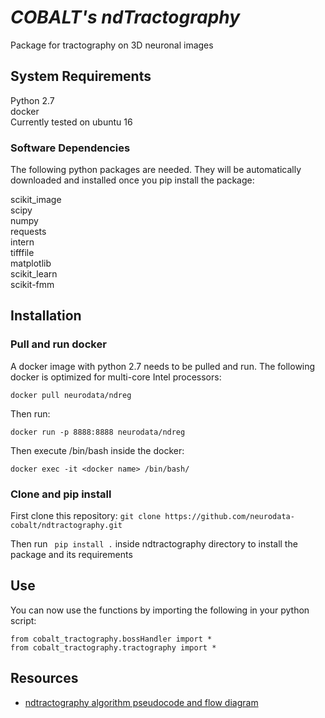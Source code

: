 # _COBALT's ndTractography_
Package for tractography on 3D neuronal images

## System Requirements
Python 2.7 <br/>
docker <br/>
Currently tested on ubuntu 16

### Software Dependencies
The following python packages are needed. They will be automatically downloaded and installed once you pip install the package:

scikit_image <br/>
scipy <br/>
numpy <br/>
requests <br/>
intern <br/>
tifffile<br/>
matplotlib <br/>
scikit_learn <br/>
scikit-fmm <br/>

## Installation

### Pull and run docker
A docker image with python 2.7 needs to be pulled and run. The following docker is optimized for multi-core Intel processors:

```docker pull neurodata/ndreg```

Then run:

```docker run -p 8888:8888 neurodata/ndreg```

Then execute /bin/bash inside the docker:

```
docker exec -it <docker name> /bin/bash/
```

### Clone and pip install

First clone this repository:
```git clone https://github.com/neurodata-cobalt/ndtractography.git```

Then run ``` pip install .``` inside ndtractography directory to install the package and its requirements

## Use
You can now use the functions by importing the following in your python script:
```
from cobalt_tractography.bossHandler import *
from cobalt_tractography.tractography import *
```

## Resources
* [ndtractography algorithm pseudocode and flow diagram](https://github.com/neurodata-cobalt/ndtractography/wiki)
